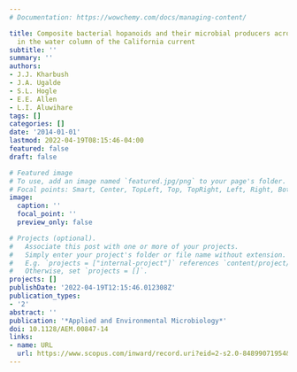 ```yaml
---
# Documentation: https://wowchemy.com/docs/managing-content/

title: Composite bacterial hopanoids and their microbial producers across oxygen gradients
  in the water column of the California current
subtitle: ''
summary: ''
authors:
- J.J. Kharbush
- J.A. Ugalde
- S.L. Hogle
- E.E. Allen
- L.I. Aluwihare
tags: []
categories: []
date: '2014-01-01'
lastmod: 2022-04-19T08:15:46-04:00
featured: false
draft: false

# Featured image
# To use, add an image named `featured.jpg/png` to your page's folder.
# Focal points: Smart, Center, TopLeft, Top, TopRight, Left, Right, BottomLeft, Bottom, BottomRight.
image:
  caption: ''
  focal_point: ''
  preview_only: false

# Projects (optional).
#   Associate this post with one or more of your projects.
#   Simply enter your project's folder or file name without extension.
#   E.g. `projects = ["internal-project"]` references `content/project/deep-learning/index.md`.
#   Otherwise, set `projects = []`.
projects: []
publishDate: '2022-04-19T12:15:46.012308Z'
publication_types:
- '2'
abstract: ''
publication: '*Applied and Environmental Microbiology*'
doi: 10.1128/AEM.00847-14
links:
- name: URL
  url: https://www.scopus.com/inward/record.uri?eid=2-s2.0-84899071954&doi=10.1128%2fAEM.00847-14&partnerID=40&md5=00e8f77b6df291e561fbfceff7e2c030
---
```

